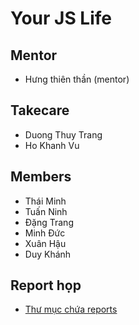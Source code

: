 # Your JS Life

## Mentor

- Hưng thiên thần (mentor)

## Takecare

- Duong Thuy Trang
- Ho Khanh Vu

## Members

- Thái Minh
- Tuấn Ninh
- Đặng Trang
- Minh Đức
- Xuân Hậu
- Duy Khánh

## Report họp

- [Thư mục chứa reports](https://drive.google.com/drive/folders/1lH4HKKwLGwdbXkEeUezOFPBTNW-S9KI1)
